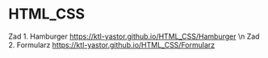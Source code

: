 # HTML_CSS

Zad 1. Hamburger https://ktl-yastor.github.io/HTML_CSS/Hamburger \n
Zad 2. Formularz  https://ktl-yastor.github.io/HTML_CSS/Formularz

